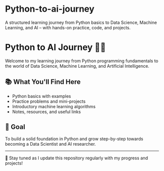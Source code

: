 # Python-to-ai-journey
A structured learning journey from Python basics to Data Science, Machine Learning, and AI – with hands-on practice, code, and projects.
# Python to AI Journey 🧠🤖

Welcome to my learning journey from Python programming fundamentals to the world of Data Science, Machine Learning, and Artificial Intelligence.

## 📚 What You'll Find Here
- Python basics with examples
- Practice problems and mini-projects
- Introductory machine learning algorithms
- Notes, resources, and useful links

## 🚀 Goal
To build a solid foundation in Python and grow step-by-step towards becoming a Data Scientist and AI researcher.

---

🌟 Stay tuned as I update this repository regularly with my progress and projects!
